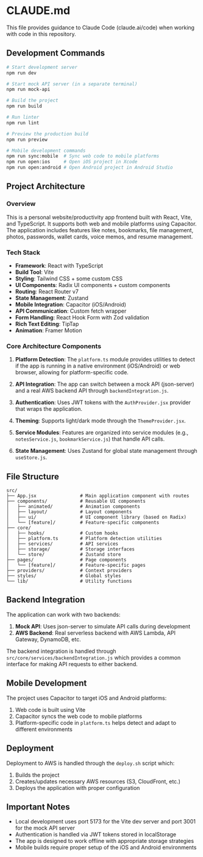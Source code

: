 # CLAUDE.md

This file provides guidance to Claude Code (claude.ai/code) when working with code in this repository.

## Development Commands

```bash
# Start development server
npm run dev

# Start mock API server (in a separate terminal)
npm run mock-api

# Build the project
npm run build

# Run linter
npm run lint

# Preview the production build
npm run preview

# Mobile development commands
npm run sync:mobile  # Sync web code to mobile platforms
npm run open:ios     # Open iOS project in Xcode
npm run open:android # Open Android project in Android Studio
```

## Project Architecture

### Overview

This is a personal website/productivity app frontend built with React, Vite, and TypeScript. It supports both web and mobile platforms using Capacitor. The application includes features like notes, bookmarks, file management, photos, passwords, wallet cards, voice memos, and resume management.

### Tech Stack

- **Framework**: React with TypeScript
- **Build Tool**: Vite
- **Styling**: Tailwind CSS + some custom CSS
- **UI Components**: Radix UI components + custom components
- **Routing**: React Router v7
- **State Management**: Zustand
- **Mobile Integration**: Capacitor (iOS/Android)
- **API Communication**: Custom fetch wrapper
- **Form Handling**: React Hook Form with Zod validation
- **Rich Text Editing**: TipTap
- **Animation**: Framer Motion

### Core Architecture Components

1. **Platform Detection**: The `platform.ts` module provides utilities to detect if the app is running in a native environment (iOS/Android) or web browser, allowing for platform-specific code.

2. **API Integration**: The app can switch between a mock API (json-server) and a real AWS backend API through `backendIntegration.js`.

3. **Authentication**: Uses JWT tokens with the `AuthProvider.jsx` provider that wraps the application.

4. **Theming**: Supports light/dark mode through the `ThemeProvider.jsx`.

5. **Service Modules**: Features are organized into service modules (e.g., `notesService.js`, `bookmarkService.js`) that handle API calls.

6. **State Management**: Uses Zustand for global state management through `useStore.js`.

## File Structure

```
src/
├── App.jsx                # Main application component with routes
├── components/            # Reusable UI components
│   ├── animated/          # Animation components
│   ├── layout/            # Layout components
│   ├── ui/                # UI component library (based on Radix)
│   └── [feature]/         # Feature-specific components
├── core/
│   ├── hooks/             # Custom hooks
│   ├── platform.ts        # Platform detection utilities
│   ├── services/          # API services
│   ├── storage/           # Storage interfaces
│   └── store/             # Zustand store
├── pages/                 # Page components
│   └── [feature]/         # Feature-specific pages
├── providers/             # Context providers
├── styles/                # Global styles
└── lib/                   # Utility functions
```

## Backend Integration

The application can work with two backends:

1. **Mock API**: Uses json-server to simulate API calls during development
2. **AWS Backend**: Real serverless backend with AWS Lambda, API Gateway, DynamoDB, etc.

The backend integration is handled through `src/core/services/backendIntegration.js` which provides a common interface for making API requests to either backend.

## Mobile Development

The project uses Capacitor to target iOS and Android platforms:

1. Web code is built using Vite
2. Capacitor syncs the web code to mobile platforms
3. Platform-specific code in `platform.ts` helps detect and adapt to different environments

## Deployment

Deployment to AWS is handled through the `deploy.sh` script which:

1. Builds the project
2. Creates/updates necessary AWS resources (S3, CloudFront, etc.)
3. Deploys the application with proper configuration

## Important Notes

- Local development uses port 5173 for the Vite dev server and port 3001 for the mock API server
- Authentication is handled via JWT tokens stored in localStorage
- The app is designed to work offline with appropriate storage strategies
- Mobile builds require proper setup of the iOS and Android environments